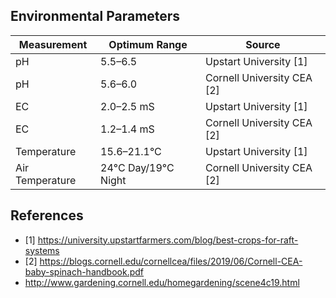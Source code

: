 ## Environmental Parameters

Measurement | Optimum Range | Source
--- | --- | ---
pH | 5.5–6.5 | Upstart University [1]
pH | 5.6–6.0 | Cornell University CEA [2]
EC | 2.0–2.5 mS | Upstart University [1]
EC | 1.2–1.4 mS | Cornell University CEA [2]
Temperature | 15.6–21.1°C | Upstart University [1]
Air Temperature | 24°C Day/19°C Night | Cornell University CEA [2]


## References

* [1] https://university.upstartfarmers.com/blog/best-crops-for-raft-systems
* [2] https://blogs.cornell.edu/cornellcea/files/2019/06/Cornell-CEA-baby-spinach-handbook.pdf
* http://www.gardening.cornell.edu/homegardening/scene4c19.html
